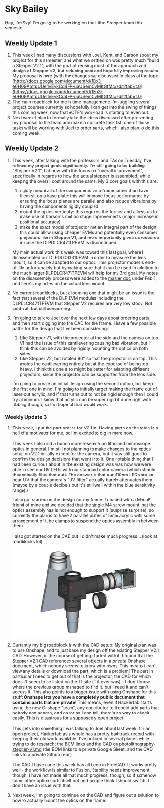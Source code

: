 # Sky Bailey

Hey, I'm Sky! I'm going to be working on the Litho Stepper team this semester.



## Weekly Update 1

1. This week I had many discussions with Joel, Kent, and Carson about my project for this semester, and what we settled on was pretty much "build a Stepper V2.1", with the goal of reusing most of the approach and design of Stepper V2, but reducing cost and hopefully improving results. My proposal is here (with the changes we discussed in class at the top): [https://docs.google.com/document/d/1Ep3-e0HO9AmtpUUeflvEykCd4FP-uaUSemOyMItGfMc/edit?tab=t.0](https://docs.google.com/document/d/1Ep3-e0HO9AmtpUUeflvEykCd4FP-uaUSemOyMItGfMc/edit?tab=t.0)
2. The main roadblock for me is time management: I'm juggling several project courses currently so hopefully I can get into the swing of things this coming week, now that eCTF's workload is starting to even out.
3. Next week I plan to formally take the ideas discussed after presenting my proposal to the team and make a concrete task list: one of those tasks will be working with Joel to order parts, which I also plan to do this coming week.

## Weekly Update 2

1.  This week, after talking with the professors and TAs on Tuesday, I've refined my project goals significantly. I'm still going to be building "Stepper V2.1", but now with the focus on "overall improvement", specifically in regards to how the actual stepper is assembled, while keeping the overall cost around the same. My 3 core goals with this are:

    1. rigidly mount all of the components on a frame rather than have them sit on a base plate: this will improve focus performance by ensuring the focus planes are parallel and also reduce vibrations by having the components rigidly coupled
    2. mount the optics vertically: this requires the former and allows us to make use of Carson's motion stage improvements (major increase in positional accuracy)
    3. make the exact model of projector not an integral part of the design: this could allow using cheaper EVMs and potentially even consumer projectors like in Stepper V1, and more importantly gives us recourse in case the DLPDLCR471TPEVM is discontinued.

    My main actual work this week was toward this last goal, where I disassembled our DLPDLCR3310EVM in order to measure the lens mount, so it can be adapted to our optics. This projector model is end-of-life unfortunately but by making sure that it can be used in addition to the much larger DLPDLCR471TPEVM will help for my 3rd goal. My notes on the disassembly process were added to the [master doc](https://docs.google.com/document/d/1lmj-RURCDAT1qwImlVe1WH-Jx4YZXjfJlRWllqi0GPk/edit?tab=t.0) under Feb 1, and here's my notes on the actual lens mount:
2. No current roadblocks, but a looming one that might be an issue is the fact that several of the DLP EVM modules including the DLPDLCR471TPEVM that Stepper V2 requires are very low stock. Not sold out, but still concerning.
3.  I'm going to talk to Joel over the next few days about ordering parts, and then start digging into the CAD for the frame. I have a few possible paths for the design that I've been considering:

    1. Like Stepper V1, with the projector at the side and the camera on top. V1 had the issue of this cantilevering causing bad vibration, but I think this can be avoided by rigidly mounting the optics on both sides.
    2. Like Stepper V2, but rotated 90° so that the projector is on top. This avoids the cantilevering entirely but at the expense of being top-heavy. I think this one also might be better for adapting different projectors, since the projector can be supported from the lens side.

    I'm going to create an initial design using the second option, but keep the first one in mind. I'm going to initially target making the frame out of laser-cut acrylic, and if that turns out to not be rigid enough then I could try aluminum. I know that acrylic can be super rigid if done right with ribbing though, so I'm hopeful that would work.

### Weekly Update 3

1.  This week, I put the part orders for V2.1 in. Having parts on the table is a hell of a motivator for me, so I'm excited to dig in more now.\
    \
    This week I also did a bunch more research on litho and microscope optics in general. I'm still not planning to make changes to the optics setup on V2.1 initially except for the camera, but it was still good to confirm the design decisions that went into it. One notable thing that I had been curious about in the existing design was was how we were able to see our UV LEDs with our standard color camera (which should theoretically filter that out). The answer is that our 410nm LEDs are so near-UV that the camera's "UV filter" actually barely attenuates them (maybe by a couple decibels but it's still well within the blue sensitivity range).\


    I also got started on the design for my frame. I chatted with a MechE friend of mine and we decided that the single M4 screw mount that the optics assembly has is not enough to support it (surprise surprise), so currently the plan is to have 2 parallel plates of 5mm acrylic with some arrangement of tube clamps to suspend the optics assembly in between them.\
    \
    I also got started on the CAD but I didn't make much progress... (look at roadblocks lol). \
    &#x20;<img src="../../.gitbook/assets/image (83) (1).png" alt="" data-size="original">
2. Currently my big roadblock is with the CAD setup: My original plan was to use Onshape, and to just base my design off the existing Stepper V2.1 CAD. However, in the course of getting started with it, I found that the Stepper V2.1 CAD references several objects in a _private_ Onshape document, which nobody seems to know who owns. This means I can't view any details or download the part, which is a problem! The part in particular I need to get out of that is the projector, the CAD for which doesn't seem to be listed on the TI site (if it ever was) - I don't know where the previous group managed to find it, but I need it and can't access it. This also points to a bigger issue with using Onshape for this stuff: **Onshape lets you have a completely public document that contains parts that are private**! This means, even if Hackerfab starts using the new Onshape "team", any contributor to it could add parts that nobody can access, and as far as I can tell, there's no way to check easily. This is disastrous for a supposedly open project.\
   \
   This gets into something I was talking to Joel about last week: for an open project, Hackerfab as a whole has a pretty bad track record with keeping their old work available. I've noticed in several places while trying to do research: the BOM links and the CAD on [photolithography-stepper-v1.md](../../fab-toolkit/patterning/photolithography-stepper-v1.md "mention") (the BOM links to a private Google Sheet, and the CAD links to a private Github repo)\
   \
   The CAD I have done this week has all been in FreeCAD. It works pretty well - the workflow is similar to Fusion. Stability needs improvement though. I have not made all that much progress, though, so if somehow some other option sorts itself out and people think I should switch, I don't have an issue with that.
3. Next week, I'm going to continue on the CAD and figure out a solution to how to actually mount the optics on the frame.
